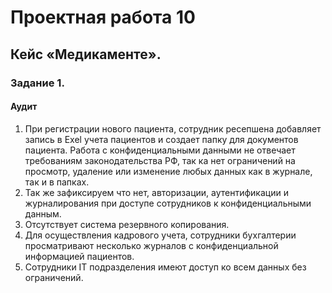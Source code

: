 # Проектная работа 10

## Кейс «Медикаменте».

### Задание 1.

#### Аудит
1. При регистрации нового пациента, сотрудник ресепшена добавляет запись в Exel учета пациентов и создает папку для документов пациента. Работа с конфиденциальными данными не отвечает требованиям законодательства РФ, так ка нет ограничений на просмотр, удаление или изменение любых данных как в журнале, так и в папках.
2. Так же зафиксируем что нет, авторизации, аутентификации и журналирования при доступе сотрудников к конфиденциальными данным.
3. Отсутствует система резервного копирования.
4. Для осуществления кадрового учета, сотрудники бухгалтерии просматривают несколько журналов с конфиденциальной информацией пациентов.
5. Сотрудники IT подразделения имеют доступ ко всем данных без ограничений.

